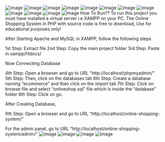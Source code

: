 ![image](https://github.com/hanzalaamir/E-COMMERANCE-website-springboot/assets/159712424/ffe9885c-829b-449f-b804-33919910474b)
![image](https://github.com/hanzalaamir/E-COMMERANCE-website-springboot/assets/159712424/a4768656-5d8a-4c55-824a-415d960ad740)
![image](https://github.com/hanzalaamir/E-COMMERANCE-website-springboot/assets/159712424/8e35dfef-d624-4f56-bbb2-f5c7a7210159)
![image](https://github.com/hanzalaamir/E-COMMERANCE-website-springboot/assets/159712424/abbc7be6-a379-4388-ba65-db2a30c8e44e)
![image](https://github.com/hanzalaamir/E-COMMERANCE-website-springboot/assets/159712424/043ca7e7-a91f-49af-9331-57888c74e259)
![image](https://github.com/hanzalaamir/E-COMMERANCE-website-springboot/assets/159712424/c176162e-a691-4c6f-954f-528bcb3d12f1)
![image](https://github.com/hanzalaamir/E-COMMERANCE-website-springboot/assets/159712424/c135afad-4454-4e62-919b-35906e0bebac)
![image](https://github.com/hanzalaamir/E-COMMERANCE-website-springboot/assets/159712424/9797d5e8-ceab-405c-be4f-ed44232bb264)
![image](https://github.com/hanzalaamir/E-COMMERANCE-website-springboot/assets/159712424/26135fe9-36fc-4a8d-8ae4-726d427ff543)
![image](https://github.com/hanzalaamir/E-COMMERANCE-website-springboot/assets/159712424/b227c8c2-7861-4d78-b209-bd5d339f24d2)
![image](https://github.com/hanzalaamir/E-COMMERANCE-website-springboot/assets/159712424/106f5515-0706-49da-894e-073a7d7e1642)
![image](https://github.com/hanzalaamir/E-COMMERANCE-website-springboot/assets/159712424/4efd7c4e-1170-403b-aa81-cdbd7c5e5c57)
How To Run??
To run this project you must have installed a virtual server i.e XAMPP on your PC. The Online Shopping System in PHP with source code is free to download, Use for educational purposes only!

After Starting Apache and MySQL in XAMPP, follow the following steps

1st Step: Extract file
2nd Step: Copy the main project folder
3rd Step: Paste in xampp/htdocs/

Now Connecting Database

4th Step: Open a browser and go to URL “http://localhost/phpmyadmin/”
5th Step: Then, click on the databases tab
6th Step: Create a database naming “ecommerce” and then click on the import tab
7th Step: Click on browse file and select “onlineshop.sql” file which is inside the “database” folder
8th Step: Click on go.

After Creating Database,

9th Step: Open a browser and go to URL “http://localhost/online-shopping-system/”

For the admin panel, go to URL “http://localhost/online-shopping-system/admin/”
![image](https://github.com/hanzalaamir/E-COMMERANCE-website-springboot/assets/159712424/585663b4-2937-4d8c-9ef9-68f2ac882795)
![image](https://github.com/hanzalaamir/E-COMMERANCE-website-springboot/assets/159712424/ae4ec87b-3e49-4856-80f0-16ceedcbdf05)
![image](https://github.com/hanzalaamir/E-COMMERANCE-website-springboot/assets/159712424/69ad50a2-d3ec-4d10-9880-2e7d759868c2)
![image](https://github.com/hanzalaamir/E-COMMERANCE-website-springboot/assets/159712424/9c05f170-0c24-491b-93e9-06b4c73bf55c)
